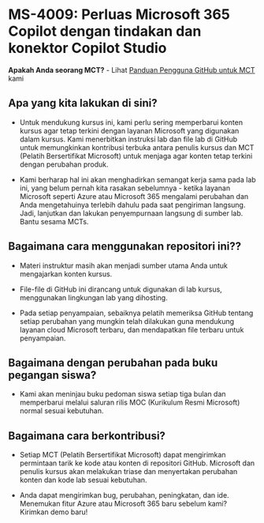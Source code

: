# MS-4009: Perluas Microsoft 365 Copilot dengan tindakan dan konektor Copilot Studio

**Apakah Anda seorang MCT?** - Lihat [Panduan Pengguna GitHub untuk MCT](https://microsoftlearning.github.io/MCT-User-Guide/) kami

## Apa yang kita lakukan di sini?

- Untuk mendukung kursus ini, kami perlu sering memperbarui konten kursus agar tetap terkini dengan layanan Microsoft yang digunakan dalam kursus. Kami menerbitkan instruksi lab dan file lab di GitHub untuk memungkinkan kontribusi terbuka antara penulis kursus dan MCT (Pelatih Bersertifikat Microsoft) untuk menjaga agar konten tetap terkini dengan perubahan produk.

- Kami berharap hal ini akan menghadirkan semangat kerja sama pada lab ini, yang belum pernah kita rasakan sebelumnya - ketika layanan Microsoft seperti Azure atau Microsoft 365 mengalami perubahan dan Anda mengetahuinya terlebih dahulu pada saat pengiriman langsung. Jadi, lanjutkan dan lakukan penyempurnaan langsung di sumber lab. Bantu sesama MCTs.

## Bagaimana cara menggunakan repositori ini??

- Materi instruktur masih akan menjadi sumber utama Anda untuk mengajarkan konten kursus.

- File-file di GitHub ini dirancang untuk digunakan di lab kursus, menggunakan lingkungan lab yang dihosting.

- Pada setiap penyampaian, sebaiknya pelatih memeriksa GitHub tentang setiap perubahan yang mungkin telah dilakukan guna mendukung layanan cloud Microsoft terbaru, dan mendapatkan file terbaru untuk penyampaian.

## Bagaimana dengan perubahan pada buku pegangan siswa?

- Kami akan meninjau buku pedoman siswa setiap tiga bulan dan memperbarui melalui saluran rilis MOC (Kurikulum Resmi Microsoft) normal sesuai kebutuhan.

## Bagaimana cara berkontribusi?

- Setiap MCT (Pelatih Bersertifikat Microsoft) dapat mengirimkan permintaan tarik ke kode atau konten di repositori GitHub. Microsoft dan penulis kursus akan melakukan triase dan menyertakan perubahan konten dan kode lab sesuai kebutuhan.

- Anda dapat mengirimkan bug, perubahan, peningkatan, dan ide. Menemukan fitur Azure atau Microsoft 365 baru sebelum kami? Kirimkan demo baru!
